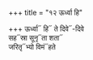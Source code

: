 +++
title = "१२ ऊर्ध्वा हि"

+++
ऊर्ध्वा᳓ हि᳓ ते दिवे᳓-दिवे  
सह᳓स्रा सूनृ᳓ता शता᳓  
जरितृ᳓भ्यो विमं᳓हते